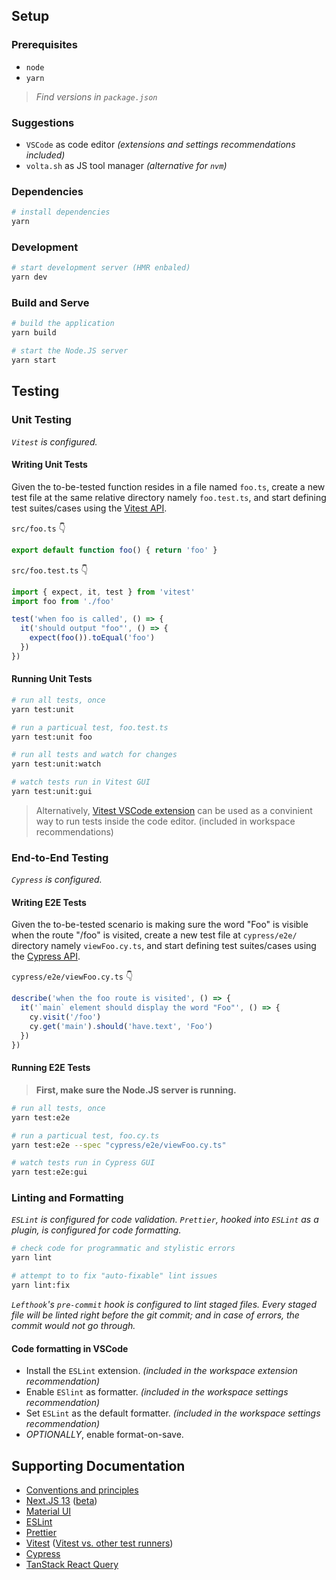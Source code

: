 ## Setup

### Prerequisites
- `node`
- `yarn`

> _Find versions in `package.json`_
### Suggestions
- `VSCode` as code editor _(extensions and settings recommendations included)_
- `volta.sh` as JS tool manager _(alternative for `nvm`)_

### Dependencies
```bash
# install dependencies
yarn
```

### Development
```bash
# start development server (HMR enbaled)
yarn dev
```

### Build and Serve
```bash
# build the application
yarn build

# start the Node.JS server
yarn start
```

## Testing
### Unit Testing
_`Vitest` is configured._
#### Writing Unit Tests
Given the to-be-tested function resides in a file named `foo.ts`, create a new test file at the same relative directory namely `foo.test.ts`, and start defining test suites/cases using the [Vitest API](https://vitest.dev/api/).

`src/foo.ts` 👇
```ts
export default function foo() { return 'foo' }
```
`src/foo.test.ts` 👇
```ts
import { expect, it, test } from 'vitest'
import foo from './foo'

test('when foo is called', () => {
  it('should output "foo"', () => {
    expect(foo()).toEqual('foo')
  })
})
```

#### Running Unit Tests
```bash
# run all tests, once
yarn test:unit

# run a particual test, foo.test.ts
yarn test:unit foo

# run all tests and watch for changes
yarn test:unit:watch

# watch tests run in Vitest GUI
yarn test:unit:gui
```
> Alternatively, [Vitest VSCode extension](https://marketplace.visualstudio.com/items?itemName=ZixuanChen.vitest-explorer) can be used as a convinient way to run tests inside the code editor. (included in workspace recommendations)

### End-to-End Testing
_`Cypress` is configured._

#### Writing E2E Tests
Given the to-be-tested scenario is making sure the word "Foo" is visible when the route "/foo" is visited, create a new test file at `cypress/e2e/` directory namely `viewFoo.cy.ts`, and start defining test suites/cases using the [Cypress API](https://docs.cypress.io/guides/end-to-end-testing/writing-your-first-end-to-end-test).

`cypress/e2e/viewFoo.cy.ts` 👇

```ts
describe('when the foo route is visited', () => {
  it('`main` element should display the word "Foo"', () => {
    cy.visit('/foo')
    cy.get('main').should('have.text', 'Foo')
  })
})

```

#### Running E2E Tests
> **First, make sure the Node.JS server is running.**
```bash
# run all tests, once
yarn test:e2e

# run a particual test, foo.cy.ts
yarn test:e2e --spec "cypress/e2e/viewFoo.cy.ts"

# watch tests run in Cypress GUI
yarn test:e2e:gui
```

### Linting and Formatting
_`ESLint` is configured for code validation. `Prettier`, hooked into `ESLint` as a plugin, is configured for code formatting._

```bash
# check code for programmatic and stylistic errors
yarn lint

# attempt to to fix "auto-fixable" lint issues
yarn lint:fix
```
_`Lefthook`'s `pre-commit` hook is configured to lint staged files. Every staged file will be linted right before the git commit; and in case of errors, the commit would not go through._

#### Code formatting in VSCode
- Install the `ESLint` extension. _(included in the workspace extension recommendation)_
- Enable `ESlint` as formatter. _(included in the workspace settings recommendation)_
- Set `ESLint` as the default formatter. _(included in the workspace settings recommendation)_
- _OPTIONALLY_, enable format-on-save.

## Supporting Documentation
- [Conventions and principles](https://github.com/lux-group/www-le-customer/blob/master/docs/index.md)
- [Next.JS 13](https://nextjs.org/docs/getting-started) ([beta](https://beta.nextjs.org/docs))
- [Material UI](https://mui.com/material-ui/getting-started/overview/)
- [ESLint](https://eslint.org/docs/latest/use/getting-started)
- [Prettier](https://prettier.io/docs/en/index.html)
- [Vitest](https://vitest.dev) ([Vitest vs. other test runners](https://vitest.dev/guide/comparisons.html))
- [Cypress](https://docs.cypress.io/guides/end-to-end-testing/writing-your-first-end-to-end-test)
- [TanStack React Query](https://react-query-v3.tanstack.com/guides/queries)
